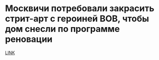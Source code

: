 # Москвичи потребовали закрасить стрит-арт с героиней ВОВ, чтобы дом снесли по программе реновации



[LINK](https://varlamov.ru/3718997.html)